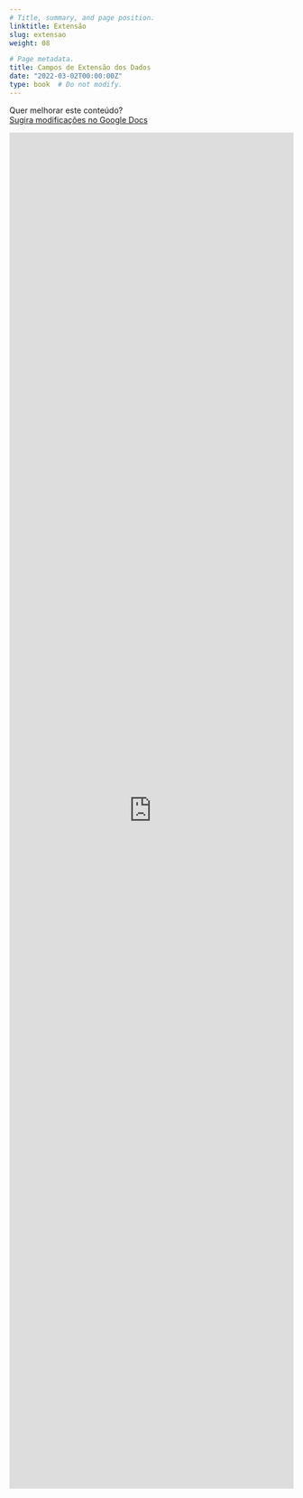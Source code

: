 ```yaml
---
# Title, summary, and page position.
linktitle: Extensão
slug: extensao
weight: 08

# Page metadata.
title: Campos de Extensão dos Dados
date: "2022-03-02T00:00:00Z"
type: book  # Do not modify.
---
```


Quer melhorar este conteúdo?<br>
[<i class="fa fa-edit" aria-hidden="true"></i> Sugira modificações no Google Docs][edit]

[edit]: https://docs.google.com/document/d/1-0NhePOnHhapJap3us2blGsWhGsuJDW1WANBA5us2nI/edit?usp=sharing

<iframe frameborder="0" style="width: 100%; height: 2400px" src="https://docs.google.com/document/d/e/2PACX-1vS-dEu8Etfq8MbeWaURXCvGnxgZFoSi-Xim2HLW9QQC5kMftUPmO2uTEA0HFnGcy9lMMSO_P_M76dRo/pub?embedded=true"></iframe>
